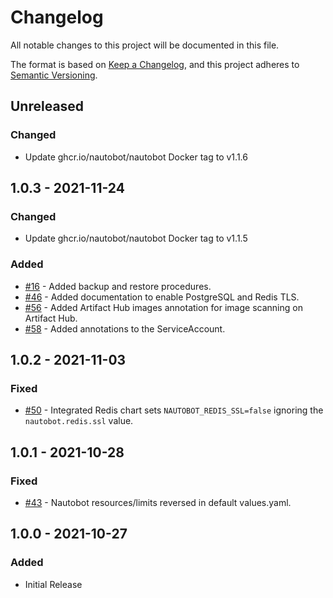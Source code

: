 # Changelog
All notable changes to this project will be documented in this file.

The format is based on [Keep a Changelog](https://keepachangelog.com/en/1.0.0/),
and this project adheres to [Semantic Versioning](https://semver.org/spec/v2.0.0.html).

## Unreleased
### Changed
<!--- Renovate --->
- Update ghcr.io/nautobot/nautobot Docker tag to v1.1.6

## 1.0.3 - 2021-11-24
### Changed
- Update ghcr.io/nautobot/nautobot Docker tag to v1.1.5
### Added
- [#16](https://github.com/nautobot/helm-charts/issues/16) - Added backup and restore procedures.
- [#46](https://github.com/nautobot/helm-charts/issues/46) - Added documentation to enable PostgreSQL and Redis TLS.
- [#56](https://github.com/nautobot/helm-charts/issues/56) - Added Artifact Hub images annotation for image scanning on Artifact Hub.
- [#58](https://github.com/nautobot/helm-charts/issues/58) - Added annotations to the ServiceAccount.

## 1.0.2 - 2021-11-03
### Fixed
- [#50](https://github.com/nautobot/helm-charts/issues/50) - Integrated Redis chart sets `NAUTOBOT_REDIS_SSL=false` ignoring the `nautobot.redis.ssl` value.

## 1.0.1 - 2021-10-28
### Fixed
- [#43](https://github.com/nautobot/helm-charts/issues/43) - Nautobot resources/limits reversed in default values.yaml.

## 1.0.0 - 2021-10-27
### Added
- Initial Release
